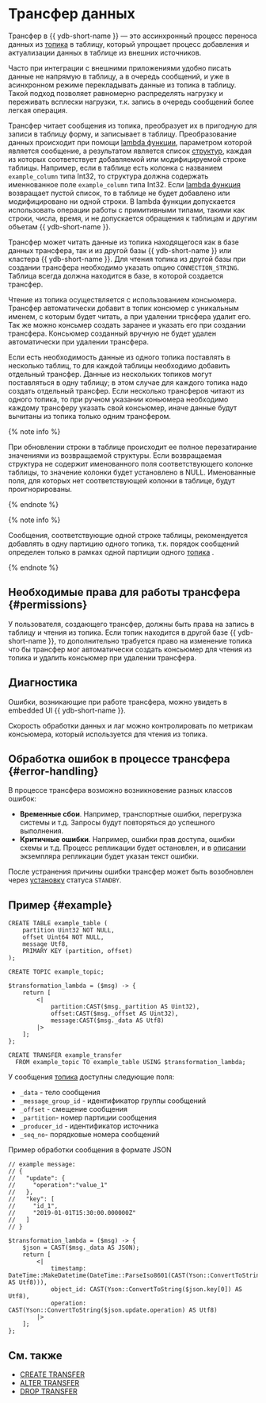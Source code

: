 # Трансфер данных

Трансфер в {{ ydb-short-name }} — это ассинхронный процесс переноса данных из [топика](topic.md) в таблицу, который упрощает процесс добавления и актуализации данных в таблице из внешних источников.

Часто при интеграции с внешними приложениями удобно писать данные не напрямую в таблицу, а в очередь сообщений, и уже в асинхронном режиме перекладывать данные из топика в таблицу. Такой подход позволяет равномерно распределять нагрузку и переживать всплески нагрузки, т.к. запись в очередь сообщений более легкая операция.

Трансфер читает сообщения из топика, преобразует их в пригодную для записи в таблицу форму, и записывает в таблицу. Преобразование данных происходит при помощи [lambda функции](../yql/reference/syntax/expressions.md#lambda), параметром которой является сообщение, а результатом является список [структур](../yql/reference/types/containers.md), каждая из которых соответствует добавляемой или модифицируемой строке таблицы. Например, если в таблице есть колонка с названием `example_column` типа Int32, то структура должна содержать именнованное поле 
`example_column` типа Int32. Если [lambda функция](../yql/reference/syntax/expressions.md#lambda) возвращает пустой список, то в таблице не будет добавлено или модифицировано ни одной строки. В lambda функции допускается использовать операции работы с примитивными типами, такими как строки, числа, время, и не допускается обращения к таблицам и другим объетам {{ ydb-short-name }}.

Трансфер может читать данные из топика находящегося как в базе данных трансфера, так и из другой базы {{ ydb-short-name }}  или кластера {{ ydb-short-name }}. Для чтения топика из другой базы при создании трансфера необходимо указать опцию `CONNECTION_STRING`. Таблица всегда должна находится в базе, в которой создается трансфер.

Чтение из топика осуществляется с использованием консьюмера. Трансфер автоматически добавит в топик консюмер с уникальным именем, с которым будет читать, а при удалении трнсфера удалит его. Так же можно консьмер создать заранее и указать его при создании трансфера. Консьюмер созданный вручную не будет удален автоматически при удалении трансфера.

Если есть необходимость данные из одного топика поставлять в несколько таблиц, то для каждой таблицы необходимо добавить отдельный трансфер. Данные из нескольких топиков могут поставляться в одну таблицу; в этом случае для каждого топика надо создать отдельный трансфер. Если несколько трансферов читают из одного топика, то при ручном указании коньюмера необходимо каждому трансферу указать свой консьюмер, иначе данные будут вычитаны из топика только одним трансфером.

{% note info %}

При обновлении строки в таблице происходит ее полное перезатирание значениями из возвращаемой структуры. Если возвращаемая структура не содержит именованного поля соответствующего колонке таблицы, то значение колонки будет установлено в NULL. Именованные поля, для которых нет соответствующей колонки в таблице, будут проигнорированы.

{% endnote %}

{% note info %}

Сообщения, соответствующие одной строке таблицы, рекомендуется добавлять в одну партицию одного топика, т.к. порядок сообщений определен только в рамках одной партиции одного [топика](topic.md) .

{% endnote %}

## Необходимые права для работы трансфера {#permissions}

У пользователя, создающего трансфер, должны быть права на запись в таблицу и чтения из топика. Если топик находится в другой базе {{ ydb-short-name }}, то дополнительно трабуется право на изменение топика что бы трансфер мог автоматически создать консьюмер для чтения из топика и удалить консьюмер при удалении трансфера.

## Диагностика

Ошибки, возникающие при работе трансфера, можно увидеть в embedded UI {{ ydb-short-name }}.

Скорость обработки данных и лаг можно контролировать по метрикам консьюмера, который используется для чтения из топика.

## Обработка ошибок в процессе трансфера {#error-handling}

В процессе трансфера возможно возникновение разных классов ошибок:

* **Временные сбои**. Например, транспортные ошибки, перегрузка системы и т.д. Запросы будут повторяться до успешного выполнения.
* **Критичные ошибки**. Например, ошибки прав доступа, ошибки схемы и т.д. Процесс репликации будет остановлен, и в [описании](../reference/ydb-cli/commands/scheme-describe.md) экземпляра репликации будет указан текст ошибки.

После устранения причины ошибки трансфер может быть возобновлен через [установку](../yql/reference/syntax/alter-transfer.md#params) статуса `STANDBY`.

## Пример {#example}

```
CREATE TABLE example_table (
    partition Uint32 NOT NULL,
    offset Uint64 NOT NULL,
    message Utf8,
    PRIMARY KEY (partition, offset)
);

CREATE TOPIC example_topic;

$transformation_lambda = ($msg) -> {
    return [
        <|
            partition:CAST($msg._partition AS Uint32),
            offset:CAST($msg._offset AS Uint32),
            message:CAST($msg._data AS Utf8)
        |>
    ];
};

CREATE TRANSFER example_transfer
  FROM example_topic TO example_table USING $transformation_lambda;
```

У сообщения [топика](topic.md) доступны следующие поля:
* `_data` - тело сообщения
* `_message_group_id` - идентификатор группы сообщений
* `_offset` - смещение сообщения
* `_partition`- номер партиции сообщения
* `_producer_id` - идентификатор источника
* `_seq_no`- порядковые номера сообщений


Пример обработки сообщения в формате JSON

```
// example message:
// {
//   "update": {
//     "operation":"value_1"
//   },
//   "key": [
//     "id_1",
//     "2019-01-01T15:30:00.000000Z"
//   ]
// }

$transformation_lambda = ($msg) -> {
    $json = CAST($msg._data AS JSON);
    return [
        <|
            timestamp: DateTime::MakeDatetime(DateTime::ParseIso8601(CAST(Yson::ConvertToString($json.key[1]) AS Utf8))),
            object_id: CAST(Yson::ConvertToString($json.key[0]) AS Utf8),
            operation: CAST(Yson::ConvertToString($json.update.operation) AS Utf8)
        |>
    ];
};
```

## См. также

* [CREATE TRANSFER](../yql/reference/syntax/create-transfer.md)
* [ALTER TRANSFER](../yql/reference/syntax/alter-transfer.md)
* [DROP TRANSFER](../yql/reference/syntax/drop-transfer.md)
